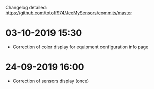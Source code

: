 Changelog detailed: <https://github.com/totoff974/JeeMySensors/commits/master>

03-10-2019 15:30
===

-   Correction of color display for equipment configuration info page

24-09-2019 16:00
===

-   Correction of sensors display (once)
